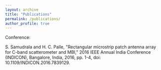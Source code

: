 ```yaml
---
layout: archive
title: "Publications"
permalink: /publications/
author_profile: true
---
```


Conference:

S. Samudrala and H. C. Palle, "Rectangular microstrip patch antenna array for C-band scatterometer and MBI," 2016 IEEE Annual India Conference (INDICON), Bangalore, India, 2016, pp. 1-4, doi: 10.1109/INDICON.2016.7839129.






